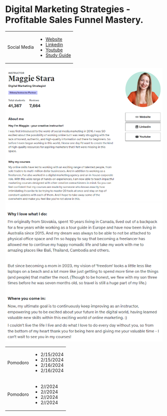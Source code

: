 # Digital Marketing Strategies - Profitable Sales Funnel Mastery.

<table>
    <tr>
        <td>Social Media</td>
        <td>
            <ul>
                <li><a href="https://livingtoroam.com/">Website</a></li>
                <li><a href="https://www.linkedin.com/in/maggie-stara/?original_referer=https%3A%2F%2Fwww.udemy.com%2F">Linkedin</a></li>
                <li><a href="https://www.youtube.com/@Maggie-Stara">Youtube</a></li>
                <li><a href="https://github.com/JorgeMongelos/digital-marketing-strategies-profitable-sales-funnel-mastery/blob/main/Course%2BGuide%2B-%2BSales%2BFunnel%2BMastery.pdf">Study Guide</a></li>  
            </ul>
        </td>
    </tr>
</table>

![Maggie Stara Bio](./images/maggie-stara-1.png)
![Maggie Stara Bio](./images/maggie-stara-2.png)

<table>
    <tr>
        <td>Pomodoro</td>
        <td>
            <ul>
                <li>2/15/2024</li>
                <li>2/15/2024</li>
                <li>2/16/2024</li>
                <li>2/16/2024</li>
            </ul>
        </td>
    </tr>
    <tr>
        <td>Pomodoro</td>
        <td>
            <ul>
                <li>2//2024</li>
                <li>2//2024</li>
                <li>2//2024</li>
                <li>2//2024</li>
            </ul>
        </td>
    </tr>
</table>